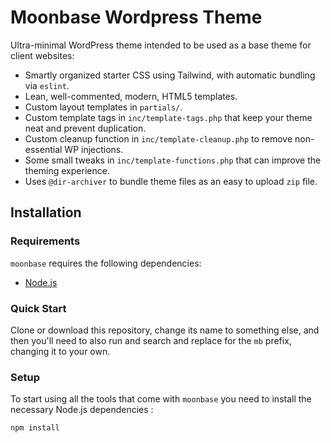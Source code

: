 # Moonbase Wordpress Theme

Ultra-minimal WordPress theme intended to be used as a base theme for client websites:

-   Smartly organized starter CSS using Tailwind, with automatic bundling via `eslint`.
-   Lean, well-commented, modern, HTML5 templates.
-   Custom layout templates in `partials/`.
-   Custom template tags in `inc/template-tags.php` that keep your theme neat and prevent duplication.
-   Custom cleanup function in `inc/template-cleanup.php` to remove non-essential WP injections.
-   Some small tweaks in `inc/template-functions.php` that can improve the theming experience.
-   Uses `@dir-archiver` to bundle theme files as an easy to upload `zip` file.

## Installation

### Requirements

`moonbase` requires the following dependencies:

-   [Node.js](https://nodejs.org/)

### Quick Start

Clone or download this repository, change its name to something else, and then you'll need to also run and search and replace for the `mb` prefix, changing it to your own.

### Setup

To start using all the tools that come with `moonbase` you need to install the necessary Node.js dependencies :

```sh
npm install
```
